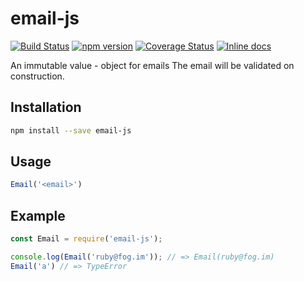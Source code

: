 # email-js
[![Build Status](https://travis-ci.org/bash/email-js.svg?branch=master)](https://travis-ci.org/bash/email-js) 
[![npm version](https://badge.fury.io/js/email-js.svg)](https://badge.fury.io/js/email-js)
[![Coverage Status](https://coveralls.io/repos/bash/email-js/badge.svg?branch=master&service=github)](https://coveralls.io/github/bash/email-js?branch=master)
[![Inline docs](http://inch-ci.org/github/bash/email-js.svg?branch=master&style=shields)](http://inch-ci.org/github/bash/email-js)

An immutable value - object for emails
The email will be validated on construction.

## Installation

```bash
npm install --save email-js
```

## Usage

```javascript  
Email('<email>')
```

## Example

```javascript
const Email = require('email-js');

console.log(Email('ruby@fog.im')); // => Email(ruby@fog.im)
Email('a') // => TypeError
```
